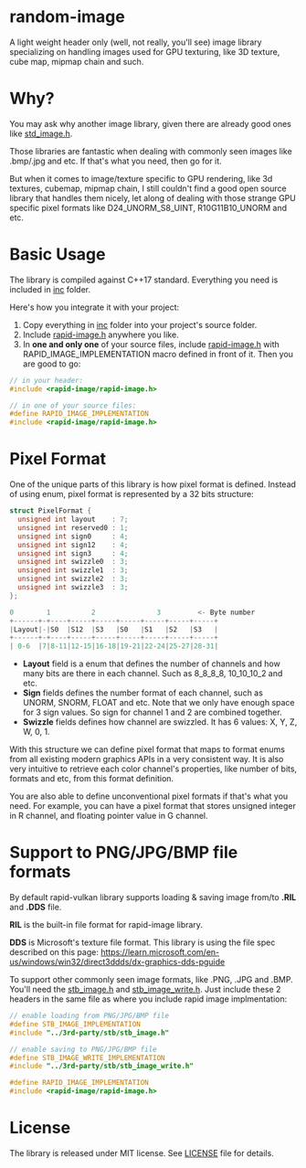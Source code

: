 # random-image
A light weight header only (well, not really, you'll see) image library specializing on handling images used for GPU texturing, like 3D texture, cube map, mipmap chain and such.

# Why?
You may ask why another image library, given there are already good ones like [std_image.h](https://github.com/nothings/stb/blob/master/stb_image.h).

Those libraries are fantastic when dealing with commonly seen images like .bmp/.jpg and etc. If that's what you need, then go for it.

But when it comes to image/texture specific to GPU rendering, like 3d textures, cubemap, mipmap chain, I still couldn't find a good open source library that handles them nicely, let along of dealing with those strange GPU specific pixel formats like D24_UNORM_S8_UINT, R10G11B10_UNORM and etc.

# Basic Usage
The library is compiled against C++17 standard. Everything you need is included in [inc](inc) folder.

Here's how you integrate it with your project:

1. Copy everything in [inc](inc) folder into your project's source folder.
2. Include [rapid-image.h](inc/rapid-image/rapid-image.h) anywhere you like.
3. In **one and only one** of your source files, include [rapid-image.h](inc/rapid-image/rapid-image.h) with RAPID_IMAGE_IMPLEMENTATION macro defined in front of it. Then you are good to go:

```c
// in your header:
#include <rapid-image/rapid-image.h>

// in one of your source files:
#define RAPID_IMAGE_IMPLEMENTATION
#include <rapid-image/rapid-image.h>
```

# Pixel Format

One of the unique parts of this library is how pixel format is defined. Instead of using enum, pixel format is represented by a 32 bits structure:

```c
struct PixelFormat {
  unsigned int layout    : 7;
  unsigned int reserved0 : 1;
  unsigned int sign0     : 4;
  unsigned int sign12    : 4;
  unsigned int sign3     : 4;
  unsigned int swizzle0  : 3;
  unsigned int swizzle1  : 3;
  unsigned int swizzle2  : 3;
  unsigned int swizzle3  : 3;
};

0        1          2               3         <- Byte number
+------+-+----+-----+-----+-----+-----+-----+-----+     
|Layout|-|S0  |S12  |S3   |S0   |S1   |S2   |S3   |
+------+-+----+-----+-----+-----+-----+-----+-----+ 
| 0-6  |7|8-11|12-15|16-18|19-21|22-24|25-27|28-31|
```

- **Layout** field is a enum that defines the number of channels and how many bits are there in each channel. Such as 8_8_8_8, 10_10_10_2 and etc.
- **Sign** fields defines the number format of each channel, such as UNORM, SNORM, FLOAT and etc. Note that we only have enough space for 3 sign values. So sign for channel 1 and 2 are combined together.
- **Swizzle** fields defines how channel are swizzled. It has 6 values: X, Y, Z, W, 0, 1.

With this structure we can define pixel format that maps to format enums from all existing modern graphics APIs in a very consistent way. It is also very intuitive to retrieve each color channel's properties, like number of bits, formats and etc, from this format definition.

You are also able to define unconventional pixel formats if that's what you need. For example, you can have a pixel format that stores unsigned integer in R channel, and floating pointer value in G channel.

# Support to PNG/JPG/BMP file formats
By default rapid-vulkan library supports loading & saving image from/to **.RIL** and **.DDS** file.

**RIL** is the built-in file format for rapid-image library.

**DDS** is Microsoft's texture file format. This library is using the file spec described on this page: https://learn.microsoft.com/en-us/windows/win32/direct3ddds/dx-graphics-dds-pguide

To support other commonly seen image formats, like .PNG, .JPG and .BMP. You'll need the [stb_image.h](https://github.com/nothings/stb/blob/master/stb_image.h) and [stb_image_write.h](https://github.com/nothings/stb/blob/master/stb_image_write.h). Just include these 2 headers in the same file as where you include rapid image implmentation:

```c
// enable loading from PNG/JPG/BMP file
#define STB_IMAGE_IMPLEMENTATION
#include "../3rd-party/stb/stb_image.h"

// enable saving to PNG/JPG/BMP file
#define STB_IMAGE_WRITE_IMPLEMENTATION
#include "../3rd-party/stb/stb_image_write.h"

#define RAPID_IMAGE_IMPLEMENTATION
#include <rapid-image/rapid-image.h>
```

# License
The library is released under MIT license. See [LICENSE](LICENSE) file for details.
